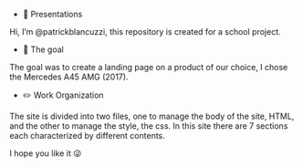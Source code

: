 - 👋 Presentations

Hi, I’m @patrickblancuzzi, this repository is created for a school project.

- 🎯 The goal

The goal was to create a landing page on a product of our choice, I chose the Mercedes A45 AMG (2017).

- ✏️ Work Organization

The site is divided into two files, one to manage the body of the site, HTML, and the other to manage the style, the css. In this site there are 7 sections each characterized by different contents.


I hope you like it 😜


